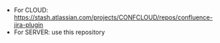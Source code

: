 - For CLOUD: https://stash.atlassian.com/projects/CONFCLOUD/repos/confluence-jira-plugin
- For SERVER: use this repository